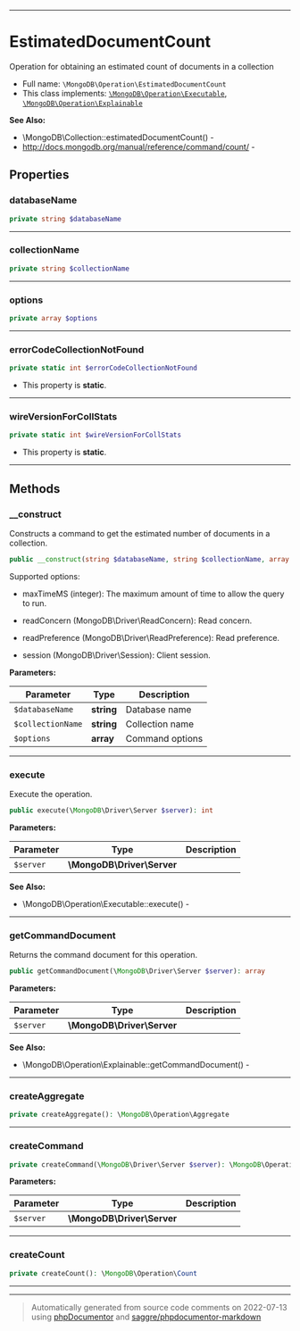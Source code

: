 ***

# EstimatedDocumentCount

Operation for obtaining an estimated count of documents in a collection



* Full name: `\MongoDB\Operation\EstimatedDocumentCount`
* This class implements:
[`\MongoDB\Operation\Executable`](./Executable.md), [`\MongoDB\Operation\Explainable`](./Explainable.md)

**See Also:**

* \MongoDB\Collection::estimatedDocumentCount() - 
* http://docs.mongodb.org/manual/reference/command/count/ - 



## Properties


### databaseName



```php
private string $databaseName
```






***

### collectionName



```php
private string $collectionName
```






***

### options



```php
private array $options
```






***

### errorCodeCollectionNotFound



```php
private static int $errorCodeCollectionNotFound
```



* This property is **static**.


***

### wireVersionForCollStats



```php
private static int $wireVersionForCollStats
```



* This property is **static**.


***

## Methods


### __construct

Constructs a command to get the estimated number of documents in a
collection.

```php
public __construct(string $databaseName, string $collectionName, array $options = []): mixed
```

Supported options:

* maxTimeMS (integer): The maximum amount of time to allow the query to
  run.

* readConcern (MongoDB\Driver\ReadConcern): Read concern.

* readPreference (MongoDB\Driver\ReadPreference): Read preference.

* session (MongoDB\Driver\Session): Client session.






**Parameters:**

| Parameter | Type | Description |
|-----------|------|-------------|
| `$databaseName` | **string** | Database name |
| `$collectionName` | **string** | Collection name |
| `$options` | **array** | Command options |




***

### execute

Execute the operation.

```php
public execute(\MongoDB\Driver\Server $server): int
```








**Parameters:**

| Parameter | Type | Description |
|-----------|------|-------------|
| `$server` | **\MongoDB\Driver\Server** |  |



**See Also:**

* \MongoDB\Operation\Executable::execute() - 

***

### getCommandDocument

Returns the command document for this operation.

```php
public getCommandDocument(\MongoDB\Driver\Server $server): array
```








**Parameters:**

| Parameter | Type | Description |
|-----------|------|-------------|
| `$server` | **\MongoDB\Driver\Server** |  |



**See Also:**

* \MongoDB\Operation\Explainable::getCommandDocument() - 

***

### createAggregate



```php
private createAggregate(): \MongoDB\Operation\Aggregate
```











***

### createCommand



```php
private createCommand(\MongoDB\Driver\Server $server): \MongoDB\Operation\Aggregate|\MongoDB\Operation\Count
```








**Parameters:**

| Parameter | Type | Description |
|-----------|------|-------------|
| `$server` | **\MongoDB\Driver\Server** |  |




***

### createCount



```php
private createCount(): \MongoDB\Operation\Count
```











***


***
> Automatically generated from source code comments on 2022-07-13 using [phpDocumentor](http://www.phpdoc.org/) and [saggre/phpdocumentor-markdown](https://github.com/Saggre/phpDocumentor-markdown)
